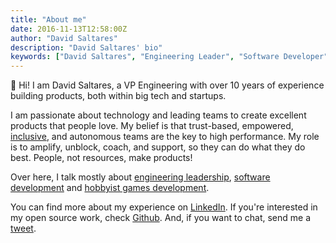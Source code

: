 ```yaml
---
title: "About me"
date: 2016-11-13T12:58:00Z
author: "David Saltares"
description: "David Saltares' bio"
keywords: ["David Saltares", "Engineering Leader", "Software Developer", "bio", "about"]
---
```


👋 Hi! I am David Saltares, a VP Engineering with over 10 years of experience building products, both within big tech and startups.

I am passionate about technology and leading teams to create excellent products that people love. My belief is that trust-based, empowered, [inclusive](https://hbr.org/2016/11/why-diverse-teams-are-smarter), and autonomous teams are the key to high performance. My role is to amplify, unblock, coach, and support, so they can do what they do best. People, not resources, make products!

Over here, I talk mostly about [engineering leadership](/categories/leadership/), [software development](/categories/development/) and [hobbyist games development](/categories/games-development/).

You can find more about my experience on [LinkedIn](https://www.linkedin.com/in/davidsaltares/). If you're interested in my open source work, check [Github](https://github.com/dsaltares). And, if you want to chat, send me a [tweet](https://twitter.com/d_saltares).
